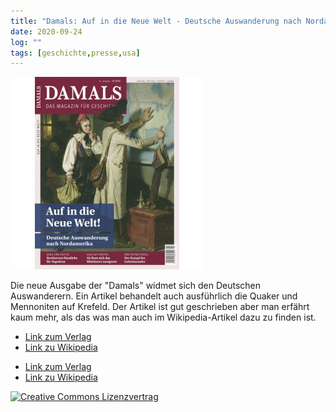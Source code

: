 ```yaml
---
title: "Damals: Auf in die Neue Welt - Deutsche Auswanderung nach Nordamerika"
date: 2020-09-24
log: ""
tags: [geschichte,presse,usa]
---
```


![damals_2020-010.jpg](damals_2020-010.jpg)

Die neue Ausgabe der "Damals" widmet sich den Deutschen Auswanderern. Ein Artikel behandelt auch ausführlich die Quaker und Mennoniten auf Krefeld. Der Artikel ist gut geschrieben aber man erfährt kaum mehr, als das was man auch im Wikipedia-Artikel dazu zu finden ist.


- [Link zum Verlag](https://www.wissenschaft.de/magazin/titelbeitrag/die-deutschen-pilgervaeter/)
- [Link zu Wikipedia](https://de.wikipedia.org/wiki/Franz_Daniel_Pastorius)

<ul>
<li><a href="https://www.wissenschaft.de/magazin/titelbeitrag/die-deutschen-pilgervaeter/">Link zum Verlag</a></li>
<li><a href="https://de.wikipedia.org/wiki/Franz_Daniel_Pastorius">Link zu Wikipedia</a></li>
</ul>


<a rel="license" href="http://creativecommons.org/licenses/by-sa/3.0/"><img alt="Creative Commons Lizenzvertrag" style="border-width:0" src="http://i.creativecommons.org/l/by-sa/3.0/88x31.png" /></a>
